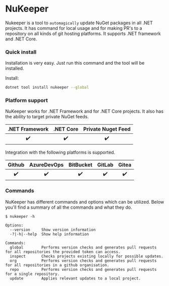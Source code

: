 
# NuKeeper
Nukeeper is a tool to `automagically` update NuGet packages in all .NET projects. It has command for local usage and for making PR's to a repository on all kinds of git hosting platforms. It supports .NET framework and .NET Core.
 
### Quick install

Installation is very easy. Just run this command and the tool will be installed. 

Install: 
```sh
dotnet tool install nukeeper --global
```

### Platform support

NuKeeper works for .NET Framework and for .NET Core projects. It also has the ability to target private NuGet feeds.

| .NET Framework     |     .NET Core      |    Private Nuget Feed    |
|:------------------:|:------------------:|:------------------------:| 
| :heavy_check_mark: | :heavy_check_mark: |     :heavy_check_mark:   |

Integration with the following platforms is supported.

|     Github         |     AzureDevOps    |      BitBucket     |       GitLab        |       Gitea         |
|:------------------:|:------------------:|:------------------:| :------------------:| :------------------:|
| :heavy_check_mark: | :heavy_check_mark: | :heavy_check_mark: | :heavy_check_mark:  | :heavy_check_mark:  |

### Commands

NuKeeper has different commands and options which can be utilized. Below you'll find a summary of all the commands and what they do.

```
$ nukeeper -h

Options:
  --version     Show version information
  -?|-h|--help  Show help information

Commands:
  global        Performs version checks and generates pull requests for all repositories the provided token can access.
  inspect       Checks projects existing locally for possible updates.
  org           Performs version checks and generates pull requests for all repositories in a github organisation.
  repo          Performs version checks and generates pull requests for a single repository.
  update        Applies relevant updates to a local project.
```
